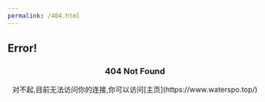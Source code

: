 ```yaml
---
permalink: /404.html
---
```

## Error!
### <center>404 Not Found</center>
<center>对不起,目前无法访问你的连接,你可以访问[主页](https://www.waterspo.top/)</center>
